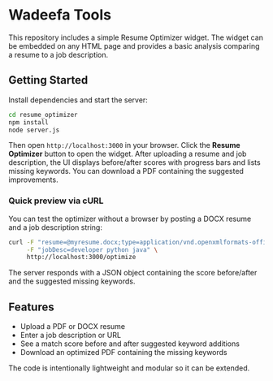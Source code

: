 # Wadeefa Tools

This repository includes a simple Resume Optimizer widget. The widget can be embedded on any HTML page and provides a basic analysis comparing a resume to a job description.

## Getting Started

Install dependencies and start the server:

```bash
cd resume_optimizer
npm install
node server.js
```

Then open `http://localhost:3000` in your browser. Click the **Resume Optimizer**
button to open the widget. After uploading a resume and job description, the UI
displays before/after scores with progress bars and lists missing keywords. You
can download a PDF containing the suggested improvements.

### Quick preview via cURL

You can test the optimizer without a browser by posting a DOCX resume and a job
description string:

```bash
curl -F "resume=@myresume.docx;type=application/vnd.openxmlformats-officedocument.wordprocessingml.document" \
     -F "jobDesc=developer python java" \
     http://localhost:3000/optimize
```

The server responds with a JSON object containing the score before/after and the
suggested missing keywords.

## Features

- Upload a PDF or DOCX resume
- Enter a job description or URL
- See a match score before and after suggested keyword additions
- Download an optimized PDF containing the missing keywords

The code is intentionally lightweight and modular so it can be extended.

